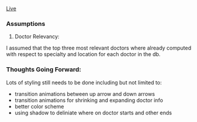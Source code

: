 [Live](http://pfiproject.s3-website-us-east-1.amazonaws.com/)

### Assumptions
1) Doctor Relevancy:

I assumed that the top three most relevant doctors where already computed with respect to specialty and location for each doctor in the db.



### Thoughts Going Forward:
  Lots of styling still needs to be done including but not limited to:
   - transition animations between up arrow and down arrows
   - transition animations for shrinking and expanding doctor info
   - better color scheme
   - using shadow to deliniate where on doctor starts and other ends

